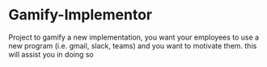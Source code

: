 # Gamify-Implementor
Project to gamify a new implementation, you want your employees to use a new program (i.e. gmail, slack, teams) and you want to motivate them. this will assist you in doing so

